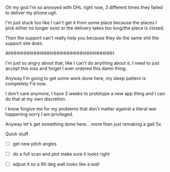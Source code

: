 Oh my god I'm so annoyed with DHL right now, 3 different times they failed to deliver my phone ugh.

I'm just stuck too like I can't get it from some place because the places I pick either no longer exist or the delivery takes too long/the place is closed.

Then the support can't really help you because they do the same shit the support site does.

AHHHHHHHHHHHHHHHHHHHHHHHHHHHHHHHH

I'm just so angry about that, like I can't do anything about it, I need to just accept this loss and forget I ever ordered this damn thing.

Anyway I'm going to get some work done here, my sleep pattern is completely f'd now.

I don't care anymore, I have 2 weeks to prototype a new app thing and I can do that at my own discretion.

I know forgive me for my problems that don't matter against a literal war happening sorry I am privileged.

Anyway let's get something done here... more than just remaking a gait 5x.

Quick stuff

- [ ] get new pitch angles
- [ ] do a full scan and plot make sure it looks right
- [ ] adjust it so a 90 deg wall looks like a wall

